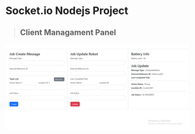 # Socket.io Nodejs Project

> ## Client Managament Panel


![client-managament-panel](./public/img/clientPage.png)
